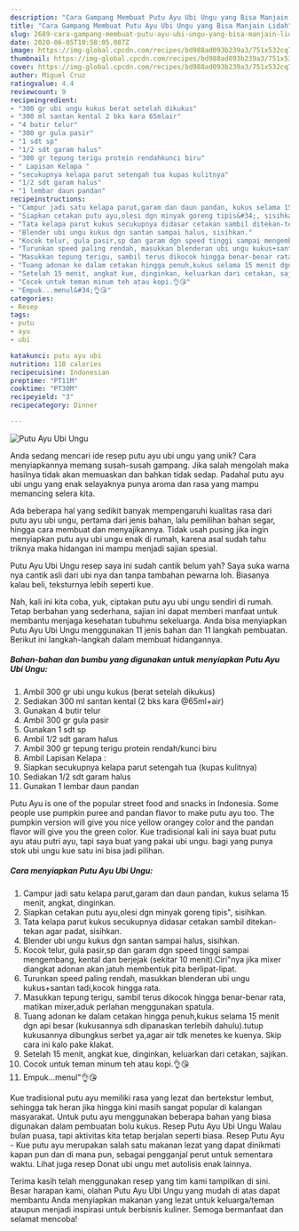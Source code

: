 ```yaml
---
description: "Cara Gampang Membuat Putu Ayu Ubi Ungu yang Bisa Manjain Lidah"
title: "Cara Gampang Membuat Putu Ayu Ubi Ungu yang Bisa Manjain Lidah"
slug: 2689-cara-gampang-membuat-putu-ayu-ubi-ungu-yang-bisa-manjain-lidah
date: 2020-06-05T10:58:05.087Z
image: https://img-global.cpcdn.com/recipes/bd988ad093b239a3/751x532cq70/putu-ayu-ubi-ungu-foto-resep-utama.jpg
thumbnail: https://img-global.cpcdn.com/recipes/bd988ad093b239a3/751x532cq70/putu-ayu-ubi-ungu-foto-resep-utama.jpg
cover: https://img-global.cpcdn.com/recipes/bd988ad093b239a3/751x532cq70/putu-ayu-ubi-ungu-foto-resep-utama.jpg
author: Miguel Cruz
ratingvalue: 4.4
reviewcount: 9
recipeingredient:
- "300 gr ubi ungu kukus berat setelah dikukus"
- "300 ml santan kental 2 bks kara 65mlair"
- "4 butir telur"
- "300 gr gula pasir"
- "1 sdt sp"
- "1/2 sdt garam halus"
- "300 gr tepung terigu protein rendahkunci biru"
- " Lapisan Kelapa "
- "secukupnya kelapa parut setengah tua kupas kulitnya"
- "1/2 sdt garam halus"
- "1 lembar daun pandan"
recipeinstructions:
- "Campur jadi satu kelapa parut,garam dan daun pandan, kukus selama 15 menit, angkat, dinginkan."
- "Siapkan cetakan putu ayu,olesi dgn minyak goreng tipis&#34;, sisihkan."
- "Tata kelapa parut kukus secukupnya didasar cetakan sambil ditekan-tekan agar padat, sisihkan."
- "Blender ubi ungu kukus dgn santan sampai halus, sisihkan."
- "Kocok telur, gula pasir,sp dan garam dgn speed tinggi sampai mengembang, kental dan berjejak (sekitar 10 menit).Ciri&#34;nya jika mixer diangkat adonan akan jatuh membentuk pita berlipat-lipat."
- "Turunkan speed paling rendah, masukkan blenderan ubi ungu kukus+santan tadi,kocok hingga rata."
- "Masukkan tepung terigu, sambil terus dikocok hingga benar-benar rata, matikan mixer,aduk perlahan menggunakan spatula."
- "Tuang adonan ke dalam cetakan hingga penuh,kukus selama 15 menit dgn api besar (kukusannya sdh dipanaskan terlebih dahulu).tutup kukusannya dibungkus serbet ya,agar air tdk menetes ke kuenya. Skip cara ini kalo pake klakat."
- "Setelah 15 menit, angkat kue, dinginkan, keluarkan dari cetakan, sajikan."
- "Cocok untuk teman minum teh atau kopi.👌😘"
- "Empuk...menul&#34;👌😘"
categories:
- Resep
tags:
- putu
- ayu
- ubi

katakunci: putu ayu ubi 
nutrition: 118 calories
recipecuisine: Indonesian
preptime: "PT11M"
cooktime: "PT30M"
recipeyield: "3"
recipecategory: Dinner

---
```



![Putu Ayu Ubi Ungu](https://img-global.cpcdn.com/recipes/bd988ad093b239a3/751x532cq70/putu-ayu-ubi-ungu-foto-resep-utama.jpg)

Anda sedang mencari ide resep putu ayu ubi ungu yang unik? Cara menyiapkannya memang susah-susah gampang. Jika salah mengolah maka hasilnya tidak akan memuaskan dan bahkan tidak sedap. Padahal putu ayu ubi ungu yang enak selayaknya punya aroma dan rasa yang mampu memancing selera kita.

Ada beberapa hal yang sedikit banyak mempengaruhi kualitas rasa dari putu ayu ubi ungu, pertama dari jenis bahan, lalu pemilihan bahan segar, hingga cara membuat dan menyajikannya. Tidak usah pusing jika ingin menyiapkan putu ayu ubi ungu enak di rumah, karena asal sudah tahu triknya maka hidangan ini mampu menjadi sajian spesial.

Putu Ayu Ubi Ungu resep saya ini sudah cantik belum yah? Saya suka warna nya cantik asli dari ubi nya dan tanpa tambahan pewarna loh. Biasanya kalau beli, teksturnya lebih seperti kue.


Nah, kali ini kita coba, yuk, ciptakan putu ayu ubi ungu sendiri di rumah. Tetap berbahan yang sederhana, sajian ini dapat memberi manfaat untuk membantu menjaga kesehatan tubuhmu sekeluarga. Anda bisa menyiapkan Putu Ayu Ubi Ungu menggunakan 11 jenis bahan dan 11 langkah pembuatan. Berikut ini langkah-langkah dalam membuat hidangannya.

<!--inarticleads1-->

##### Bahan-bahan dan bumbu yang digunakan untuk menyiapkan Putu Ayu Ubi Ungu:

1. Ambil 300 gr ubi ungu kukus (berat setelah dikukus)
1. Sediakan 300 ml santan kental (2 bks kara @65ml+air)
1. Gunakan 4 butir telur
1. Ambil 300 gr gula pasir
1. Gunakan 1 sdt sp
1. Ambil 1/2 sdt garam halus
1. Ambil 300 gr tepung terigu protein rendah/kunci biru
1. Ambil  Lapisan Kelapa :
1. Siapkan secukupnya kelapa parut setengah tua (kupas kulitnya)
1. Sediakan 1/2 sdt garam halus
1. Gunakan 1 lembar daun pandan


Putu Ayu is one of the popular street food and snacks in Indonesia. Some people use pumpkin puree and pandan flavor to make putu ayu too. The pumpkin version will give you nice yellow orangey color and the pandan flavor will give you the green color. Kue tradisional kali ini saya buat putu ayu atau putri ayu, tapi saya buat yang pakai ubi ungu. bagi yang punya stok ubi ungu kue satu ini bisa jadi pilihan. 

<!--inarticleads2-->

##### Cara menyiapkan Putu Ayu Ubi Ungu:

1. Campur jadi satu kelapa parut,garam dan daun pandan, kukus selama 15 menit, angkat, dinginkan.
1. Siapkan cetakan putu ayu,olesi dgn minyak goreng tipis&#34;, sisihkan.
1. Tata kelapa parut kukus secukupnya didasar cetakan sambil ditekan-tekan agar padat, sisihkan.
1. Blender ubi ungu kukus dgn santan sampai halus, sisihkan.
1. Kocok telur, gula pasir,sp dan garam dgn speed tinggi sampai mengembang, kental dan berjejak (sekitar 10 menit).Ciri&#34;nya jika mixer diangkat adonan akan jatuh membentuk pita berlipat-lipat.
1. Turunkan speed paling rendah, masukkan blenderan ubi ungu kukus+santan tadi,kocok hingga rata.
1. Masukkan tepung terigu, sambil terus dikocok hingga benar-benar rata, matikan mixer,aduk perlahan menggunakan spatula.
1. Tuang adonan ke dalam cetakan hingga penuh,kukus selama 15 menit dgn api besar (kukusannya sdh dipanaskan terlebih dahulu).tutup kukusannya dibungkus serbet ya,agar air tdk menetes ke kuenya. Skip cara ini kalo pake klakat.
1. Setelah 15 menit, angkat kue, dinginkan, keluarkan dari cetakan, sajikan.
1. Cocok untuk teman minum teh atau kopi.👌😘
1. Empuk...menul&#34;👌😘


Kue tradisional putu ayu memiliki rasa yang lezat dan bertekstur lembut, sehingga tak heran jika hingga kini masih sangat popular di kalangan masyarakat. Untuk putu ayu menggunakan beberapa bahan yang biasa digunakan dalam pembuatan bolu kukus. Resep Putu Ayu Ubi Ungu Walau bulan puasa, tapi aktivitas kita tetap berjalan seperti biasa. Resep Putu Ayu - Kue putu ayu merupakan salah satu makanan lezat yang dapat dinikmati kapan pun dan di mana pun, sebagai pengganjal perut untuk sementara waktu. Lihat juga resep Donat ubi ungu met autolisis enak lainnya. 

Terima kasih telah menggunakan resep yang tim kami tampilkan di sini. Besar harapan kami, olahan Putu Ayu Ubi Ungu yang mudah di atas dapat membantu Anda menyiapkan makanan yang lezat untuk keluarga/teman ataupun menjadi inspirasi untuk berbisnis kuliner. Semoga bermanfaat dan selamat mencoba!
